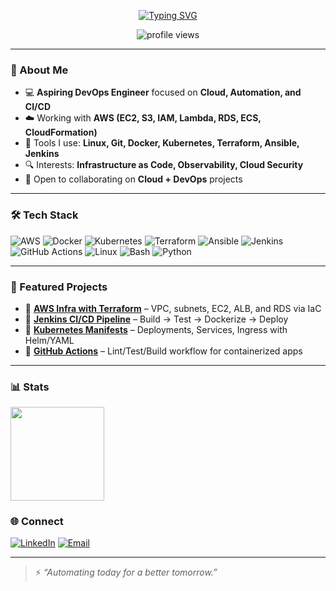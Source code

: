 


<p align="center">
  <a href="https://github.com/vishnu029">
    <img src="https://readme-typing-svg.demolab.com?font=Fira+Code&size=28&duration=2500&pause=800&center=true&vCenter=true&width=800&lines=Hi%2C+I'm+Vishnu+%F0%9F%91%8B;Aspiring+DevOps+Engineer;AWS+%7C+Docker+%7C+Kubernetes;CI%2FCD+%7C+Terraform+%7C+Ansible;Automating+today+for+a+better+tomorrow" alt="Typing SVG" />
  </a>
</p>

<p align="center">
  <img src="https://komarev.com/ghpvc/?username=vishnu029&label=Profile%20Views&style=flat" alt="profile views" />
</p>

---

### 👋 About Me
- 💻 **Aspiring DevOps Engineer** focused on **Cloud, Automation, and CI/CD**
- ☁️ Working with **AWS (EC2, S3, IAM, Lambda, RDS, ECS, CloudFormation)**
- 🔧 Tools I use: **Linux, Git, Docker, Kubernetes, Terraform, Ansible, Jenkins**
- 🔍 Interests: **Infrastructure as Code, Observability, Cloud Security**
- 🤝 Open to collaborating on **Cloud + DevOps** projects

---

### 🛠️ Tech Stack
![AWS](https://img.shields.io/badge/AWS-232F3E?style=for-the-badge&logo=amazonaws&logoColor=white)
![Docker](https://img.shields.io/badge/Docker-2496ED?style=for-the-badge&logo=docker&logoColor=white)
![Kubernetes](https://img.shields.io/badge/Kubernetes-326CE5?style=for-the-badge&logo=kubernetes&logoColor=white)
![Terraform](https://img.shields.io/badge/Terraform-844FBA?style=for-the-badge&logo=terraform&logoColor=white)
![Ansible](https://img.shields.io/badge/Ansible-EE0000?style=for-the-badge&logo=ansible&logoColor=white)
![Jenkins](https://img.shields.io/badge/Jenkins-D24939?style=for-the-badge&logo=jenkins&logoColor=white)
![GitHub Actions](https://img.shields.io/badge/GitHub%20Actions-181717?style=for-the-badge&logo=githubactions&logoColor=white)
![Linux](https://img.shields.io/badge/Linux-FCC624?style=for-the-badge&logo=linux&logoColor=black)
![Bash](https://img.shields.io/badge/Bash-121011?style=for-the-badge&logo=gnubash&logoColor=white)
![Python](https://img.shields.io/badge/Python-3776AB?style=for-the-badge&logo=python&logoColor=white)

---

### 📂 Featured Projects
- 🔹 **[AWS Infra with Terraform](https://github.com/vishnu029/aws-terraform-infra)** – VPC, subnets, EC2, ALB, and RDS via IaC  
- 🔹 **[Jenkins CI/CD Pipeline](#)** – Build → Test → Dockerize → Deploy  
- 🔹 **[Kubernetes Manifests](#)** – Deployments, Services, Ingress with Helm/YAML  
- 🔹 **[GitHub Actions](#)** – Lint/Test/Build workflow for containerized apps



---

### 📊 Stats
<p>
  <img src="https://github-readme-stats.vercel.app/api?username=vishnu029&show_icons=true&rank_icon=github&hide_border=true" height="150" />
 <!-- <img src="https://github-readme-streak-stats.herokuapp.com/?user=vishnu029&hide_border=true" height="150" /> -->
</p>
<!--
<p>
  <img src="https://github-readme-stats.vercel.app/api/top-langs/?username=vishnu029&layout=compact&hide_border=true" height="150" />
</p>
-->


### 🌐 Connect
[![LinkedIn](https://img.shields.io/badge/LinkedIn-0A66C2?style=for-the-badge&logo=linkedin&logoColor=white)](https://www.linkedin.com/in/vishnu-vishnoi-547547228)
[![Email](https://img.shields.io/badge/Email-D14836?style=for-the-badge&logo=gmail&logoColor=white)](https://mailto:vishnoi.vishnu029@gmail.com)

---

> ⚡ *“Automating today for a better tomorrow.”*
